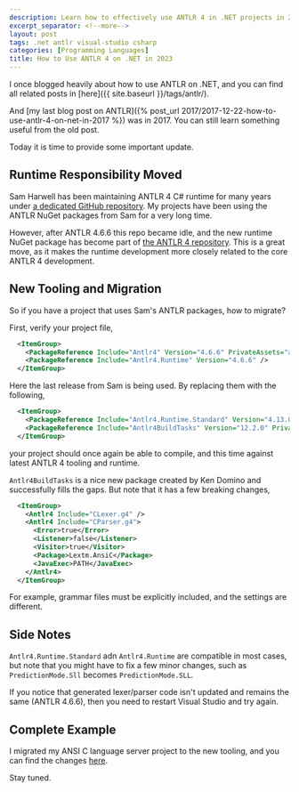 ```yaml
---
description: Learn how to effectively use ANTLR 4 in .NET projects in 2023 with updated runtime packages, migration guidance, and tooling changes from older versions. Discover key differences between Antlr4.Runtime.Standard and the legacy Antlr4.Runtime packages.
excerpt_separator: <!--more-->
layout: post
tags: .net antlr visual-studio csharp
categories: [Programming Languages]
title: How to Use ANTLR 4 on .NET in 2023
---
```

I once blogged heavily about how to use ANTLR on .NET, and you can find all related posts in [here]({{ site.baseurl }}/tags/antlr/).

And [my last blog post on ANTLR]({% post_url 2017/2017-12-22-how-to-use-antlr-4-on-net-in-2017 %}) was in 2017. You can still learn something useful from the old post.

Today it is time to provide some important update.

<!--more-->

## Runtime Responsibility Moved

Sam Harwell has been maintaining ANTLR 4 C# runtime for many years under [a dedicated GitHub repository](https://github.com/tunnelvisionlabs/antlr4cs). My projects have been using the ANTLR NuGet packages from Sam for a very long time.

However, after ANTLR 4.6.6 this repo became idle, and the new runtime NuGet package has become part of [the ANTLR 4 repository](https://github.com/antlr/antlr4). This is a great move, as it makes the runtime development more closely related to the core ANTLR 4 development.

## New Tooling and Migration

So if you have a project that uses Sam's ANTLR packages, how to migrate?

First, verify your project file,

``` xml
  <ItemGroup>
    <PackageReference Include="Antlr4" Version="4.6.6" PrivateAssets="all" />
    <PackageReference Include="Antlr4.Runtime" Version="4.6.6" />
  </ItemGroup>
```

Here the last release from Sam is being used. By replacing them with the following,

``` xml
  <ItemGroup>
    <PackageReference Include="Antlr4.Runtime.Standard" Version="4.13.0" />
    <PackageReference Include="Antlr4BuildTasks" Version="12.2.0" PrivateAssets="all" />
  </ItemGroup>
```

your project should once again be able to compile, and this time against latest ANTLR 4 tooling and runtime.

`Antlr4BuildTasks` is a nice new package created by Ken Domino and successfully fills the gaps. But note that it has a few breaking changes,

``` xml
  <ItemGroup>
    <Antlr4 Include="CLexer.g4" />
    <Antlr4 Include="CParser.g4">
      <Error>true</Error>
      <Listener>false</Listener>
      <Visitor>true</Visitor>
      <Package>Lextm.AnsiC</Package>
      <JavaExec>PATH</JavaExec>
    </Antlr4>
  </ItemGroup>
```

For example, grammar files must be explicitly included, and the settings are different.

## Side Notes

`Antlr4.Runtime.Standard` adn `Antlr4.Runtime` are compatible in most cases, but note that you might have to fix a few minor changes, such as `PredictionMode.Sll` becomes `PredictionMode.SLL`.

If you notice that generated lexer/parser code isn't updated and remains the same (ANTLR 4.6.6), then you need to restart Visual Studio and try again.

## Complete Example

I migrated my ANSI C language server project to the new tooling, and you can find the changes [here](https://github.com/lextm/ansi-c-antlr/commit/cdc3092ef2c533816b474edc6954a1103dd17c8f).

Stay tuned.
